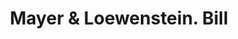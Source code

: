 ---
doi: 10.7916/D8MG91QP
date_other: '1880'
date_other_textual: 1880-1889
form: printed ephemera
genre:
- Invoices
name:
- Mayer & Loewenstein
object_in_context_url: https://biggert.cul.columbia.edu/items/view/ave_biggert_01664
subject_hierarchical_geographic:
- New York, New York, United States
subject_name:
- Mayer & Loewenstein
title: Mayer & Loewenstein. Bill
sort_title: Mayer & Loewenstein. Bill
call_number: ave_biggert_01664
coordinates:
- 40.71277777777778,-74.00583333333333
pid: ave_biggert_01664
identifiers: ave_biggert_01664
thumbnail: https://derivativo-2.library.columbia.edu/iiif/2/ldpd:490781/full/!256,256/0/native.jpg
permalink: /biggert/ave_biggert_01664/
layout: iiif-image-page
---